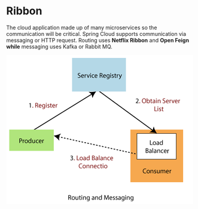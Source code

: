 # Ribbon

The cloud application made up of many microservices so the communication will be critical. Spring Cloud supports communication via messaging or HTTP request. Routing uses **Netflix Ribbon** and **Open Feign while** messaging uses Kafka or Rabbit MQ.

![](../../../.gitbook/assets/image%20%281%29.png)

